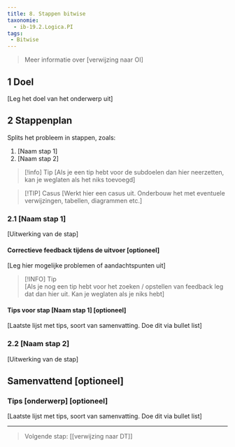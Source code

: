 ```yaml
---
title: 8. Stappen bitwise
taxonomie:
  - ib-19.2.Logica.PI
tags:
 - Bitwise
---
```


> Meer informatie over [verwijzing naar OI]

## 1 Doel
[Leg het doel van het onderwerp uit]

## 2 Stappenplan
Splits het probleem in stappen, zoals:
  1. [Naam stap 1]
  2. [Naam stap 2]

> [!info] Tip 
> [Als je een tip hebt voor de subdoelen dan hier neerzetten, kan je weglaten als het niks toevoegd]

>[!TIP] Casus
> [Werkt hier een casus uit. Onderbouw het met eventuele verwijzingen, tabellen, diagrammen etc.]

### 2.1 [Naam stap 1]
[Uitwerking van de stap] 

#### Correctieve feedback tijdens de uitvoer [optioneel]
[Leg hier mogelijke problemen of aandachtspunten uit]

> [!INFO] Tip  
> [Als je nog een tip hebt voor het zoeken / opstellen van feedback leg dat dan hier uit. Kan je weglaten als je niks hebt]

#### Tips voor stap [Naam stap 1] [optioneel]
[Laatste lijst met tips, soort van samenvatting. Doe dit via bullet list]


### 2.2 [Naam stap 2]
[Uitwerking van de stap]

## Samenvattend [optioneel]

### Tips [onderwerp] [optioneel]
[Laatste lijst met tips, soort van samenvatting. Doe dit via bullet list]

---

> Volgende stap: [[verwijzing naar DT]]
